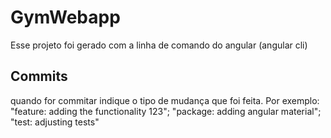 # GymWebapp

Esse projeto foi gerado com a linha de comando do angular (angular cli)

## Commits

quando for commitar indique o tipo de mudança que foi feita. Por exemplo: "feature: adding the functionality 123"; "package: adding angular material"; "test: adjusting tests"